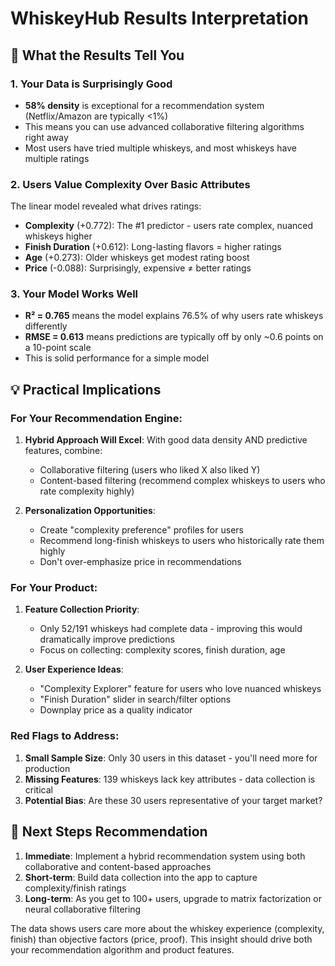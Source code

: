# WhiskeyHub Results Interpretation

## 🎯 What the Results Tell You

### 1. **Your Data is Surprisingly Good**
- **58% density** is exceptional for a recommendation system (Netflix/Amazon are typically <1%)
- This means you can use advanced collaborative filtering algorithms right away
- Most users have tried multiple whiskeys, and most whiskeys have multiple ratings

### 2. **Users Value Complexity Over Basic Attributes**
The linear model revealed what drives ratings:
- **Complexity** (+0.772): The #1 predictor - users rate complex, nuanced whiskeys higher
- **Finish Duration** (+0.612): Long-lasting flavors = higher ratings
- **Age** (+0.273): Older whiskeys get modest rating boost
- **Price** (-0.088): Surprisingly, expensive ≠ better ratings

### 3. **Your Model Works Well**
- **R² = 0.765** means the model explains 76.5% of why users rate whiskeys differently
- **RMSE = 0.613** means predictions are typically off by only ~0.6 points on a 10-point scale
- This is solid performance for a simple model

## 💡 Practical Implications

### For Your Recommendation Engine:
1. **Hybrid Approach Will Excel**: With good data density AND predictive features, combine:
   - Collaborative filtering (users who liked X also liked Y)
   - Content-based filtering (recommend complex whiskeys to users who rate complexity highly)

2. **Personalization Opportunities**:
   - Create "complexity preference" profiles for users
   - Recommend long-finish whiskeys to users who historically rate them highly
   - Don't over-emphasize price in recommendations

### For Your Product:
1. **Feature Collection Priority**: 
   - Only 52/191 whiskeys had complete data - improving this would dramatically improve predictions
   - Focus on collecting: complexity scores, finish duration, age

2. **User Experience Ideas**:
   - "Complexity Explorer" feature for users who love nuanced whiskeys
   - "Finish Duration" slider in search/filter options
   - Downplay price as a quality indicator

### Red Flags to Address:
1. **Small Sample Size**: Only 30 users in this dataset - you'll need more for production
2. **Missing Features**: 139 whiskeys lack key attributes - data collection is critical
3. **Potential Bias**: Are these 30 users representative of your target market?

## 🚀 Next Steps Recommendation

1. **Immediate**: Implement a hybrid recommendation system using both collaborative and content-based approaches
2. **Short-term**: Build data collection into the app to capture complexity/finish ratings
3. **Long-term**: As you get to 100+ users, upgrade to matrix factorization or neural collaborative filtering

The data shows users care more about the whiskey experience (complexity, finish) than objective factors (price, proof). This insight should drive both your recommendation algorithm and product features.